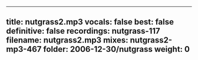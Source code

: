 
---
title: nutgrass2.mp3
vocals: false
best: false
definitive: false
recordings: nutgrass-117
filename: nutgrass2.mp3
mixes: nutgrass2-mp3-467
folder: 2006-12-30/nutgrass
weight: 0
---
